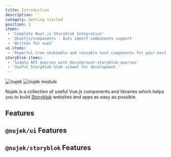```yaml
---
title: Introduction
description: ''
category: Getting started
position: 1
items:
 - 'Complete Nuxt.js Storyblok Integration'
 - '@nuxtjs/components - Auto import components support'
 - 'Written for vue2'
ui-items:
 - 'Powerful tree-shakeable and reusable nuxt components for your next website project'
storyblok-items:
 - 'Simple API queries with @nujek/nuxt-storyblok-queries'
 - 'Useful Storyblok blok viewer for development.'
---
```


<img src="/preview.png" class="light-img" alt="nujek"/>
<img src="/preview-dark.png" class="dark-img" alt="nujek module"/>

Nujek is a collection of useful Vue.js components and libraries which helps you to build [Storyblok](https://www.storyblok.com/) websites and apps as easy as possible.

## Features

<list :items="items"></list>

## `@nujek/ui` Features

<list :items="ui-items"></list>

## `@nujek/storyblok` Features

<list :items="storyblok-items"></list>